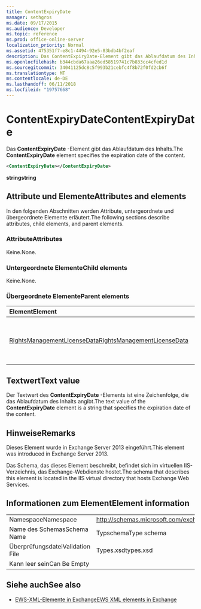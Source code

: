 ```yaml
---
title: ContentExpiryDate
manager: sethgros
ms.date: 09/17/2015
ms.audience: Developer
ms.topic: reference
ms.prod: office-online-server
localization_priority: Normal
ms.assetid: 475351f7-e8c1-4494-92e5-83bdb4bf2eaf
description: Das ContentExpiryDate-Element gibt das Ablaufdatum des Inhalts.
ms.openlocfilehash: b344cbda67aaa26ed58519741c7b833cc4cfed1d
ms.sourcegitcommit: 34041125dc8c5f993b21cebfc4f8b72f0fd2cb6f
ms.translationtype: MT
ms.contentlocale: de-DE
ms.lasthandoff: 06/11/2018
ms.locfileid: "19757668"
---
```

# <a name="contentexpirydate"></a><span data-ttu-id="42a1d-103">ContentExpiryDate</span><span class="sxs-lookup"><span data-stu-id="42a1d-103">ContentExpiryDate</span></span>

<span data-ttu-id="42a1d-104">Das **ContentExpiryDate** -Element gibt das Ablaufdatum des Inhalts.</span><span class="sxs-lookup"><span data-stu-id="42a1d-104">The **ContentExpiryDate** element specifies the expiration date of the content.</span></span> 
  
```XML
<ContentExpiryDate></ContentExpiryDate>
```

 <span data-ttu-id="42a1d-105">**string**</span><span class="sxs-lookup"><span data-stu-id="42a1d-105">**string**</span></span>
## <a name="attributes-and-elements"></a><span data-ttu-id="42a1d-106">Attribute und Elemente</span><span class="sxs-lookup"><span data-stu-id="42a1d-106">Attributes and elements</span></span>

<span data-ttu-id="42a1d-107">In den folgenden Abschnitten werden Attribute, untergeordnete und übergeordnete Elemente erläutert.</span><span class="sxs-lookup"><span data-stu-id="42a1d-107">The following sections describe attributes, child elements, and parent elements.</span></span>
  
### <a name="attributes"></a><span data-ttu-id="42a1d-108">Attribute</span><span class="sxs-lookup"><span data-stu-id="42a1d-108">Attributes</span></span>

<span data-ttu-id="42a1d-109">Keine.</span><span class="sxs-lookup"><span data-stu-id="42a1d-109">None.</span></span>
  
### <a name="child-elements"></a><span data-ttu-id="42a1d-110">Untergeordnete Elemente</span><span class="sxs-lookup"><span data-stu-id="42a1d-110">Child elements</span></span>

<span data-ttu-id="42a1d-111">Keine.</span><span class="sxs-lookup"><span data-stu-id="42a1d-111">None.</span></span>
  
### <a name="parent-elements"></a><span data-ttu-id="42a1d-112">Übergeordnete Elemente</span><span class="sxs-lookup"><span data-stu-id="42a1d-112">Parent elements</span></span>

|<span data-ttu-id="42a1d-113">**Element**</span><span class="sxs-lookup"><span data-stu-id="42a1d-113">**Element**</span></span>|<span data-ttu-id="42a1d-114">**Beschreibung**</span><span class="sxs-lookup"><span data-stu-id="42a1d-114">**Description**</span></span>|
|:-----|:-----|
|[<span data-ttu-id="42a1d-115">RightsManagementLicenseData</span><span class="sxs-lookup"><span data-stu-id="42a1d-115">RightsManagementLicenseData</span></span>](rightsmanagementlicensedata.md) <br/> |<span data-ttu-id="42a1d-116">Gibt Informationen zu den Rights Management-Lizenz.</span><span class="sxs-lookup"><span data-stu-id="42a1d-116">Specifies information about the rights management license.</span></span>  <br/> |
   
## <a name="text-value"></a><span data-ttu-id="42a1d-117">Textwert</span><span class="sxs-lookup"><span data-stu-id="42a1d-117">Text value</span></span>

<span data-ttu-id="42a1d-118">Der Textwert des **ContentExpiryDate** -Elements ist eine Zeichenfolge, die das Ablaufdatum des Inhalts angibt.</span><span class="sxs-lookup"><span data-stu-id="42a1d-118">The text value of the **ContentExpiryDate** element is a string that specifies the expiration date of the content.</span></span> 
  
## <a name="remarks"></a><span data-ttu-id="42a1d-119">Hinweise</span><span class="sxs-lookup"><span data-stu-id="42a1d-119">Remarks</span></span>

<span data-ttu-id="42a1d-120">Dieses Element wurde in Exchange Server 2013 eingeführt.</span><span class="sxs-lookup"><span data-stu-id="42a1d-120">This element was introduced in Exchange Server 2013.</span></span>
  
<span data-ttu-id="42a1d-121">Das Schema, das dieses Element beschreibt, befindet sich im virtuellen IIS-Verzeichnis, das Exchange-Webdienste hostet.</span><span class="sxs-lookup"><span data-stu-id="42a1d-121">The schema that describes this element is located in the IIS virtual directory that hosts Exchange Web Services.</span></span>
  
## <a name="element-information"></a><span data-ttu-id="42a1d-122">Informationen zum Element</span><span class="sxs-lookup"><span data-stu-id="42a1d-122">Element information</span></span>

|||
|:-----|:-----|
|<span data-ttu-id="42a1d-123">Namespace</span><span class="sxs-lookup"><span data-stu-id="42a1d-123">Namespace</span></span>  <br/> |http://schemas.microsoft.com/exchange/services/2006/types  <br/> |
|<span data-ttu-id="42a1d-124">Name des Schemas</span><span class="sxs-lookup"><span data-stu-id="42a1d-124">Schema Name</span></span>  <br/> |<span data-ttu-id="42a1d-125">Typschema</span><span class="sxs-lookup"><span data-stu-id="42a1d-125">Type schema</span></span>  <br/> |
|<span data-ttu-id="42a1d-126">Überprüfungsdatei</span><span class="sxs-lookup"><span data-stu-id="42a1d-126">Validation File</span></span>  <br/> |<span data-ttu-id="42a1d-127">Types.xsd</span><span class="sxs-lookup"><span data-stu-id="42a1d-127">types.xsd</span></span>  <br/> |
|<span data-ttu-id="42a1d-128">Kann leer sein</span><span class="sxs-lookup"><span data-stu-id="42a1d-128">Can Be Empty</span></span>  <br/> ||
   
## <a name="see-also"></a><span data-ttu-id="42a1d-129">Siehe auch</span><span class="sxs-lookup"><span data-stu-id="42a1d-129">See also</span></span>



- [<span data-ttu-id="42a1d-130">EWS-XML-Elemente in Exchange</span><span class="sxs-lookup"><span data-stu-id="42a1d-130">EWS XML elements in Exchange</span></span>](ews-xml-elements-in-exchange.md)

